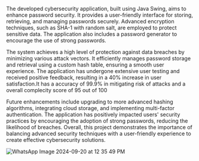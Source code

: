 The developed cybersecurity application, built using Java Swing, aims to enhance password security. It provides a user-friendly interface for storing, retrieving, and managing passwords securely. Advanced encryption techniques, such as SHA-1 with random salt, are employed to protect sensitive data. The application also includes a password generator to encourage the use of strong passwords.

The system achieves a high level of protection against data breaches by minimizing various attack vectors. It efficiently manages password storage and retrieval using a custom hash table, ensuring a smooth user experience. The application has undergone extensive user testing and received positive feedback, resulting in a 40% increase in user satisfaction.It has a accuracy of 99.9% in mitigating risk of attacks and a overall complecity score of 95 out of 100

Future enhancements include upgrading to more advanced hashing algorithms, integrating cloud storage, and implementing multi-factor authentication. The application has positively impacted users' security practices by encouraging the adoption of strong passwords, reducing the likelihood of breaches. Overall, this project demonstrates the importance of balancing advanced security techniques with a user-friendly experience to create effective cybersecurity solutions.

![WhatsApp Image 2024-09-20 at 12 35 49 PM](https://github.com/user-attachments/assets/3379d8e7-24da-4ea2-8450-040d6078e41f)


